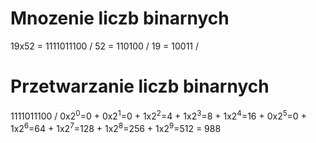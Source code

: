 # Mnozenie liczb binarnych
19x52 = 1111011100 /
52 = 110100 /
19 = 10011 /
# Przetwarzanie liczb binarnych
1111011100 /
0x2<sup>0</sup>=0 +
0x2<sup>1</sup>=0 +
1x2<sup>2</sup>=4 +
1x2<sup>3</sup>=8 +
1x2<sup>4</sup>=16 +
0x2<sup>5</sup>=0 +
1x2<sup>6</sup>=64 +
1x2<sup>7</sup>=128 +
1x2<sup>8</sup>=256 +
1x2<sup>9</sup>=512 = 988
